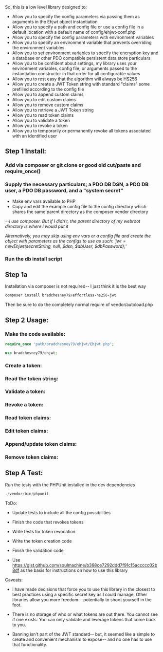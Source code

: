 So, this is a low level library designed to:

- Allow you to specify the config parameters via passing them as arguments in the Ehjwt object instantiation
- Allow you to specify a path and config file or use a config file in a default location with a default name of config/ehjwt-conf.php
- Allow you to specify the config parameters with environment variables
- Allow you to specify an environment variable that prevents overriding the environment variables
- Allow you to set environment variables to specify the encryption key and a database or other PDO compatible persistent data store particulars
- Allow you to be confident about settings, my library uses your environment variables, config file, or arguments passed to the instantiation constructor in that order for all configurable values
- Allow you to rest easy that the algorithm will always be HS256
- Allow you to create a JWT Token string with standard "claims" some prefilled according to the config file
- Allow you to append custom claims
- Allow you to edit custom claims
- Allow you to remove custom claims
- Allow you to retrieve a JWT Token string
- Allow you to read token claims
- Allow you to validate a token
- Allow you to revoke a token
- Allow you to temporarily or permanently revoke all tokens associated with an identified user

## Step 1 Install:

### Add via composer or git clone or good old cut/paste and require_once()


### Supply the necessary particulars; a PDO DB DSN, a PDO DB user, a PDO DB password, and a "system secret"
- Make env vars available to PHP
- Copy and edit the example config file to the config directory which shares the same parent directory as the composer vendor directory

*--I use composer. But if I didn't, the parent directory of my webroot directory is where I would put it*


*Alternatively, you may skip using env vars or a config file and create the object with parameters as the configs to use as such:*
*'$jwt = new Ehjwt($secretString, null, $dsn, $dbUser, $dbPassword);'*

### Run the db install script

## Step 1a

Installation via composer is not required-- I just think it is the best way

```bash
composer install bradchesney79/effortless-hs256-jwt
```

Then be sure to do the completely normal require of vendor/autoload.php

## Step 2 Usage:


### Make the code available:


```php
require_once 'path/bradchesney79/ehjwt/Ehjwt.php';
```

```php
use bradchesney79/ehjwt;
```



### Create a token:


### Read the token string:


### Validate a token:


### Revoke a token:


### Read token claims:


### Edit token claims:


### Append/update token claims:


### Remove token claims:


## Step A Test:

Run the tests with the PHPUnit installed in the dev dependencies

```php
./vendor/bin/phpunit 
```

ToDo:

- Update tests to include all the config possibilities

- Finish the code that revokes tokens

- Write tests for token revocation

- Write the token creation code

- Finish the validation code

- Use https://gist.github.com/soulmachine/b368ce7292ddd7f91c15accccc02b8df as the basis for instructions on how to use this library


Caveats:

- I have made decisions that force you to use this library in the closest to best practices using a specific secret key as I could manage. Other libraries allow you more freedom-- potentially to shoot yourself in the foot.

- There is no storage of who or what tokens are out there. You cannot see if one exists. You can only validate and leverage tokens that come back to you.

- Banning isn't part of the JWT standard-- but, it seemed like a simple to create and convenient mechanism to expose-- and no one has to use that functionality.